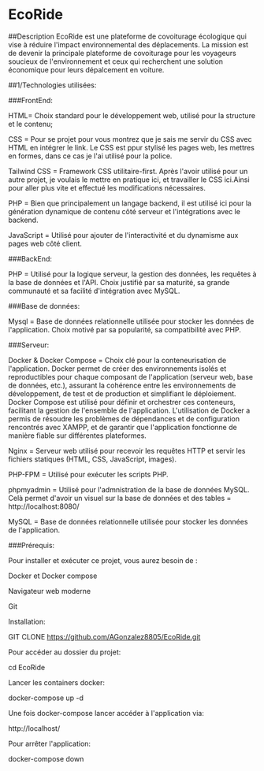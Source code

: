 # EcoRide

##Description
EcoRide est une plateforme de covoiturage écologique qui vise à réduire l'impact environnemental des déplacements. La mission est de devenir la principale plateforme de covoiturage pour les voyageurs soucieux de l'environnement et ceux qui recherchent une solution économique pour leurs dépalcement en voiture.

##1/Technologies utilisées:

###FrontEnd:

HTML= Choix standard pour le développement web, utilisé pour la structure et le contenu;

CSS = Pour se projet pour vous montrez que je sais me servir du CSS avec HTML en intégrer le link. Le CSS est ppur stylisé les pages web, les mettres en formes, dans ce cas je l'ai utilisé pour la police.

Tailwind CSS = Framework CSS utilitaire-first. Après l'avoir utilisé pour un autre projet, je voulais le mettre en pratique ici, et travailler le CSS ici.Ainsi pour aller plus vite et effectué les modifications nécessaires.

PHP = Bien que principalement un langage backend, il est utilisé ici pour la génération dynamique de contenu côté serveur et l'intégrations avec le backend.

JavaScript = Utilisé pour ajouter de l'interactivité et du dynamisme aux pages web côté client.

###BackEnd:

PHP = Utilisé pour la logique serveur, la gestion des données, les requêtes à la base de données et l'API. Choix justifié par sa maturité, sa grande communauté et sa facilité d'intégration avec MySQL.

###Base de données:

Mysql = Base de données relationnelle utilisée pour stocker les données de l'application. Choix motivé par sa popularité, sa compatibilité avec PHP.

###Serveur:

Docker & Docker Compose = Choix clé pour la conteneurisation de l'application. Docker permet de créer des environnements isolés et reproductibles pour chaque composant de l'application (serveur web, base de données, etc.), assurant la cohérence entre les environnements de développement, de test et de production et simplifiant le déploiement. Docker Compose est utilisé pour définir et orchestrer ces conteneurs, facilitant la gestion de l'ensemble de l'application. L'utilisation de Docker a permis de résoudre les problèmes de dépendances et de configuration rencontrés avec XAMPP, et de garantir que l'application fonctionne de manière fiable sur différentes plateformes.

Nginx = Serveur web utilisé pour recevoir les requêtes HTTP et servir les fichiers statiques (HTML, CSS, JavaScript, images).

PHP-FPM = Utilisé pour exécuter les scripts PHP.

phpmyadmin = Utilisé pour l'admnistration de la base de données MySQL. Celà permet d'avoir un visuel sur la base de données et des tables =  http://localhost:8080/

MySQL = Base de données relationnelle utilisée pour stocker les données de l'application.

###Prérequis:

Pour installer et exécuter ce projet, vous aurez besoin de :

Docker et Docker compose

Navigateur web moderne

Git

Installation:

GIT CLONE https://github.com/AGonzalez8805/EcoRide.git

Pour accéder au dossier du projet:

cd EcoRide

Lancer les containers docker:

docker-compose up -d

Une fois docker-compose lancer accéder à l'application via:

http://localhost/

Pour arrêter l'application:

docker-compose down



